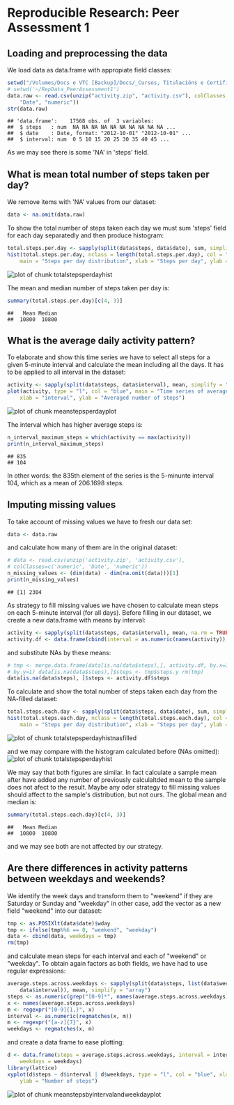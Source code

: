 # Reproducible Research: Peer Assessment 1



## Loading and preprocessing the data
We load data as data.frame with appropiate field classes:

```r
setwd("/Volumes/Docs e VTC [Backup]/Docs/_Cursos, Titulacións e Certificacións/coursera.org/Coursera - Reproducible Research/Peer Assessment/Peer Assessment 1/RepData_PeerAssessment1")
# setwd('~/RepData_PeerAssessment1')
data.raw <- read.csv(unzip("activity.zip", "activity.csv"), colClasses = c("numeric", 
    "Date", "numeric"))
str(data.raw)
```

```
## 'data.frame':	17568 obs. of  3 variables:
##  $ steps   : num  NA NA NA NA NA NA NA NA NA NA ...
##  $ date    : Date, format: "2012-10-01" "2012-10-01" ...
##  $ interval: num  0 5 10 15 20 25 30 35 40 45 ...
```

As we may see there is some 'NA' in 'steps' field.


## What is mean total number of steps taken per day?
We remove items with 'NA' values from our dataset:

```r
data <- na.omit(data.raw)
```

To show the total number of steps taken each day we must sum 'steps' field for each day separatedly and then produce histogram:

```r
total.steps.per.day <- sapply(split(data$steps, data$date), sum, simplify = "array")
hist(total.steps.per.day, nclass = length(total.steps.per.day), col = "blue", 
    main = "Steps per day distribution", xlab = "Steps per day", ylab = "Total frequency")
```

![plot of chunk totalstepsperdayhist](figure/totalstepsperdayhist.png) 

The mean and median number of steps taken per day is:

```r
summary(total.steps.per.day)[c(4, 3)]
```

```
##   Mean Median 
##  10800  10800
```


## What is the average daily activity pattern?
To elaborate and show this time series we have to select all steps for a given 5-minute interval and calculate the mean including all the days. It has to be applied to all interval in the dataset:

```r
activity <- sapply(split(data$steps, data$interval), mean, simplify = "array")
plot(activity, type = "l", col = "blue", main = "Time series of averaged daily activity", 
    xlab = "interval", ylab = "Averaged number of steps")
```

![plot of chunk meanstepsperdayplot](figure/meanstepsperdayplot.png) 

The interval which has higher average steps is:

```r
n_interval_maximum_steps = which(activity == max(activity))
print(n_interval_maximum_steps)
```

```
## 835 
## 104
```

In other words: the 835th element of the series is the 5-minunte interval 104, which as a mean of 206.1698 steps.

## Imputing missing values
To take account of missing values we have to fresh our data set:

```r
data <- data.raw
```

and calculate how many of them are in the original dataset:

```r
# data <- read.csv(unzip('activity.zip', 'activity.csv'),
# colClasses=c('numeric', 'Date', 'numeric'))
n_missing_values <- (dim(data) - dim(na.omit(data)))[1]
print(n_missing_values)
```

```
## [1] 2304
```

As strategy to fill missing values we have chosen to calculate mean steps on each 5-minute interval (for all days). Before filling in our dataset, we create a new data.frame with means by interval:

```r
activity <- sapply(split(data$steps, data$interval), mean, na.rm = TRUE, simplify = "array")
activity.df <- data.frame(cbind(interval = as.numeric(names(activity)), steps = activity))
```

and substitute NAs by these means:

```r
# tmp <- merge.data.frame(data[is.na(data$steps),], activity.df, by.x=3,
# by.y=1) data[is.na(data$steps),]$steps <- tmp$steps.y rm(tmp)
data[is.na(data$steps), ]$steps <- activity.df$steps
```

To calculate and show 
the total number of steps taken each day from the NA-filled dataset:

```r
total.steps.each.day <- sapply(split(data$steps, data$date), sum, simplify = "array")
hist(total.steps.each.day, nclass = length(total.steps.each.day), col = "blue", 
    main = "Steps per day distribution", xlab = "Steps per day", ylab = "Total frequency")
```

![plot of chunk totalstepsperdayhistnasfilled](figure/totalstepsperdayhistnasfilled.png) 

and we may compare with the histogram calculated before (NAs omitted):  
![plot of chunk totalstepsperdayhist](figure/totalstepsperdayhist.png) 

We may say that both figures are similar. In fact calculate a sample mean after have added any number of previously calculaltded mean to the sample does not afect to the result.
Maybe any oder strategy to fill missing values should affect to the sample's distribution, but not ours.
The global mean and median is:

```r
summary(total.steps.each.day)[c(4, 3)]
```

```
##   Mean Median 
##  10800  10800
```

and we may see both are not affected by our strategy.

## Are there differences in activity patterns between weekdays and weekends?
We identify the week days and transform them to "weekend" if they are Saturday or Sunday and "weekday" in other case, add the vector as a new field "weekend" into our dataset:

```r
tmp <- as.POSIXlt(data$date)$wday
tmp <- ifelse(tmp%%6 == 0, "weekend", "weekday")
data <- cbind(data, weekdays = tmp)
rm(tmp)
```

and calculate mean steps for each interval and each of "weekend" or "weekday". To obtain again factors as both fields, we have had to use regular expressions:

```r
average.steps.across.weekdays <- sapply(split(data$steps, list(data$weekdays, 
    data$interval)), mean, simplify = "array")
steps <- as.numeric(grep("[0-9]*", names(average.steps.across.weekdays)))
x <- names(average.steps.across.weekdays)
m <- regexpr("[0-9]{1,}", x)
interval <- as.numeric(regmatches(x, m))
m <- regexpr("[a-z]{7}", x)
weekdays <- regmatches(x, m)
```

and create a data frame to ease plotting:

```r
d <- data.frame(steps = average.steps.across.weekdays, interval = interval, 
    weekdays = weekdays)
library(lattice)
xyplot(d$steps ~ d$interval | d$weekdays, type = "l", col = "blue", xlab = "Interval", 
    ylab = "Number of steps")
```

![plot of chunk meanstepsbyintervalandweekdayplot](figure/meanstepsbyintervalandweekdayplot.png) 



